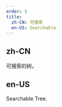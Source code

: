 ```yaml
---
order: 5
title:
  zh-CN: 可搜索
  en-US: Searchable
---
```


## zh-CN

可搜索的树。

## en-US

Searchable Tree.